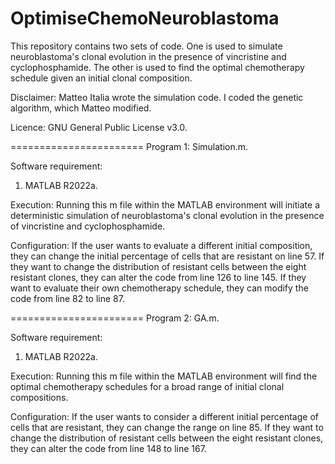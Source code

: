 # OptimiseChemoNeuroblastoma
This repository contains two sets of code. One is used to simulate neuroblastoma's clonal evolution in the presence of vincristine and cyclophosphamide. The other is used to find the optimal chemotherapy schedule given an initial clonal composition.

Disclaimer: Matteo Italia wrote the simulation code. I coded the genetic algorithm, which Matteo modified.

Licence: GNU General Public License v3.0.

=======================
Program 1: Simulation.m.

Software requirement:
1. MATLAB R2022a.

Execution: Running this m file within the MATLAB environment will initiate a deterministic simulation of neuroblastoma's clonal evolution in the presence of vincristine and cyclophosphamide.

Configuration: If the user wants to evaluate a different initial composition, they can change the initial percentage of cells that are resistant on line 57. If they want to change the distribution of resistant cells between the eight resistant clones, they can alter the code from line 126 to line 145. If they want to evaluate their own chemotherapy schedule, they can modify the code from line 82 to line 87.

=======================
Program 2: GA.m.

Software requirement:
1. MATLAB R2022a.

Execution: Running this m file within the MATLAB environment will find the optimal chemotherapy schedules for a broad range of initial clonal compositions.

Configuration: If the user wants to consider a different initial percentage of cells that are resistant, they can change the range on line 85. If they want to change the distribution of resistant cells between the eight resistant clones, they can alter the code from line 148 to line 167.
